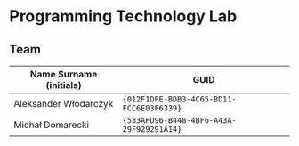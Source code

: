 # Programming Technology Lab

## Team

| Name Surname (initials) | GUID                                     |
| ----------------------- | ---------------------------------------- |
| Aleksander Włodarczyk                      | `{012F1DFE-BDB3-4C65-BD11-FCC6E03F6339}` |
| Michał Domarecki            | `{533AFD96-B448-4BF6-A43A-29F929291A14}` |
